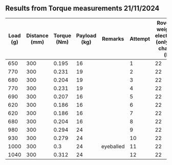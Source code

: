 ## Results from Torque measurements 21/11/2024


| Load (g) | Distance (mm) | Torque (Nm) | Payload (kg) | Remarks   | Attempt | Rover dry weight no electronics (only base chassis)(kg) |
|----------|----------------|-------------|--------------|-----------|---------|--------------------------------------------------------|
| 650      | 300            | 0.195       | 16           |           | 1       | 22                                                     |
| 770      | 300            | 0.231       | 19           |           | 2       | 22                                                     |
| 680      | 300            | 0.204       | 19           |           | 3       | 22                                                     |
| 770      | 300            | 0.231       | 19           |           | 4       | 22                                                     |
| 690      | 300            | 0.207       | 16           |           | 5       | 22                                                     |
| 620      | 300            | 0.186       | 16           |           | 6       | 22                                                     |
| 620      | 300            | 0.186       | 16           |           | 7       | 22                                                     |
| 680      | 300            | 0.204       | 16           |           | 8       | 22                                                     |
| 980      | 300            | 0.294       | 24           |           | 9       | 22                                                     |
| 930      | 300            | 0.279       | 24           |           | 10      | 22                                                     |
| 1000     | 300            | 0.3         | 24           | eyeballed | 11      | 22                                                     |
| 1040     | 300            | 0.312       | 24           |           | 12      | 22                                                     |
